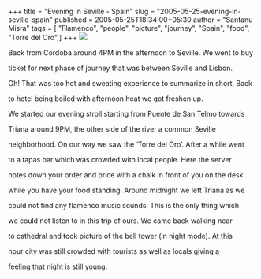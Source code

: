 +++
title = "Evening in Seville - Spain"
slug = "2005-05-25-evening-in-seville-spain"
published = 2005-05-25T18:34:00+05:30
author = "Santanu Misra"
tags = [ "Flamenco", "people", "picture", "journey", "Spain", "food", "Torre del Oro",]
+++
[![](../images/2005-05-25-evening-in-seville-spain-giralda-seville.jpg)](http://www.flickr.com/photos/santm/11231889713/in/set-72157638399148036)

Back from Cordoba around 4PM in the afternoon to Seville. We went to buy
ticket for next phase of journey that was between Seville and Lisbon.
Oh! That was too hot and sweating experience to summarize in short. Back
to hotel being boiled with afternoon heat we got freshen up.

We started our evening stroll starting from Puente de San Telmo towards
Triana around 9PM, the other side of the river a common Seville
neighborhood. On our way we saw the ‘Torre del Oro’. After a while went
to a tapas bar which was crowded with local people. Here the server
notes down your order and price with a chalk in front of you on the desk
while you have your food standing. Around midnight we left Triana as we
could not find any flamenco music sounds. This is the only thing which
we could not listen to in this trip of ours. We came back walking near
to cathedral and took picture of the bell tower (in night mode). At this
hour city was still crowded with tourists as well as locals giving a
feeling that night is still young.
